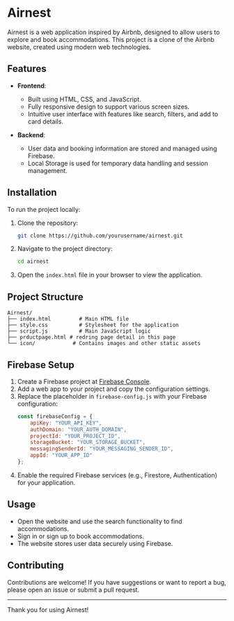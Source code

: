 # Airnest

Airnest is a web application inspired by Airbnb, designed to allow users to explore and book accommodations. This project is a clone of the Airbnb website, created using modern web technologies.

## Features

- **Frontend**: 
  - Built using HTML, CSS, and JavaScript.
  - Fully responsive design to support various screen sizes.
  - Intuitive user interface with features like search, filters, and add to card details.

- **Backend**:
  - User data and booking information are stored and managed using Firebase.
  - Local Storage is used for temporary data handling and session management.

## Installation

To run the project locally:

1. Clone the repository:
   ```bash
   git clone https://github.com/yourusername/airnest.git
   ```

2. Navigate to the project directory:
   ```bash
   cd airnest
   ```

3. Open the `index.html` file in your browser to view the application.

## Project Structure

```
Airnest/
├── index.html         # Main HTML file
├── style.css          # Stylesheet for the application
├── script.js          # Main JavaScript logic
├── prductpage.html # redring page detail in this page
└── icon/            # Contains images and other static assets
```

## Firebase Setup

1. Create a Firebase project at [Firebase Console](https://console.firebase.google.com/).
2. Add a web app to your project and copy the configuration settings.
3. Replace the placeholder in `firebase-config.js` with your Firebase configuration:
   ```javascript
   const firebaseConfig = {
       apiKey: "YOUR_API_KEY",
       authDomain: "YOUR_AUTH_DOMAIN",
       projectId: "YOUR_PROJECT_ID",
       storageBucket: "YOUR_STORAGE_BUCKET",
       messagingSenderId: "YOUR_MESSAGING_SENDER_ID",
       appId: "YOUR_APP_ID"
   };
   ```
4. Enable the required Firebase services (e.g., Firestore, Authentication) for your application.

## Usage

- Open the website and use the search functionality to find accommodations.
- Sign in or sign up to book accommodations.
- The website stores user data securely using Firebase.

## Contributing

Contributions are welcome! If you have suggestions or want to report a bug, please open an issue or submit a pull request.


---

Thank you for using Airnest!
